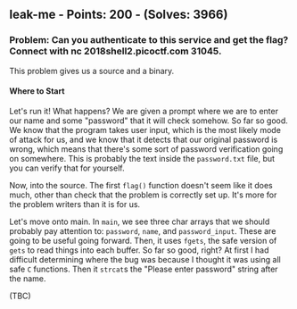 ## leak-me - Points: 200 - (Solves: 3966)

### Problem: Can you authenticate to this service and get the flag? Connect with nc 2018shell2.picoctf.com 31045.
This problem gives us a source and a binary.

#### Where to Start
Let's run it! What happens?
We are given a prompt where we are to enter our name and some "password" that it will check somehow. So far so good. We know that the program takes user input, which is the most likely mode of attack for us, and we know that it detects that our original password is wrong, which means that there's some sort of password verification going on somewhere. This is probably the text inside the `password.txt` file, but you can verify that for yourself. 

Now, into the source.
The first `flag()` function doesn't seem like it does much, other than check that the problem is correctly set up. It's more for the problem writers than it is for us.

Let's move onto main. In `main`, we see three char arrays that we should probably pay attention to: `password`, `name`, and `password_input`. These are going to be useful going forward.
Then, it uses `fgets`, the safe version of `gets` to read things into each buffer. So far so good, right? At first I had difficult determining where the bug was because I thought it was using all safe `C` functions. Then it `strcat`s the "Please enter password" string after the name.

(TBC)


